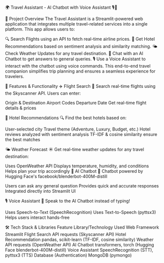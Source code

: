 🌍 Travel Assistant - AI Chatbot with Voice Assistant 🎙️🤖


📌 Project Overview
The Travel Assistant is a Streamlit-powered web application that integrates multiple travel-related services into a single platform. This app allows users to:

🔍 Search Flights using an API to fetch real-time airline prices.
🏨 Get Hotel Recommendations based on sentiment analysis and similarity matching.
🌤️ Check Weather Updates for any travel destination.
🤖 Chat with an AI Chatbot to get answers to general queries.
🎙️ Use a Voice Assistant to interact with the chatbot using voice commands.
This end-to-end travel companion simplifies trip planning and ensures a seamless experience for travelers.

🎯 Features & Functionality
✈️ Flight Search
🚀 Search real-time flights using the Skyscanner API. Users can enter:

Origin & Destination Airport Codes
Departure Date
Get real-time flight details & prices

🏨 Hotel Recommendations
🔍 Find the best hotels based on:

User-selected city
Travel theme (Adventure, Luxury, Budget, etc.)
Hotel reviews analyzed with sentiment analysis
TF-IDF & cosine similarity ensure the best matches

🌤️ Weather Forecast
☀️ Get real-time weather updates for any travel destination:

Uses OpenWeather API
Displays temperature, humidity, and conditions
Helps plan your trip accordingly
🤖 AI Chatbot
💬 Chatbot powered by Hugging Face's facebook/blenderbot-400M-distill

Users can ask any general question
Provides quick and accurate responses
Integrated directly into Streamlit UI

🎙️ Voice Assistant
🎤 Speak to the AI Chatbot instead of typing!

Uses Speech-to-Text (SpeechRecognition)
Uses Text-to-Speech (pyttsx3)
Helps users interact hands-free

🛠️ Tech Stack & Libraries
Feature	Library/Technology Used
Web Framework	Streamlit
Flight Search API	requests (Skyscanner API)
Hotel Recommendation	pandas, scikit-learn (TF-IDF, cosine similarity)
Weather API	requests (OpenWeather API)
AI Chatbot	transformers, torch (Hugging Face blenderbot-400M-distill)
Voice Assistant	SpeechRecognition (STT), pyttsx3 (TTS)
Database (Authentication)	MongoDB (pymongo)
